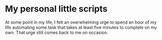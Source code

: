 # My personal little scripts
At some point in my life, I felt an overwhelming urge to spend an hour of my life automating some task that takes at least five minutes to complete on my own.
That urge still comes back to me on occasion.
